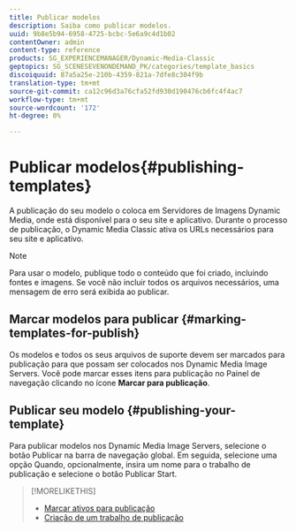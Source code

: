 ```yaml
---
title: Publicar modelos
description: Saiba como publicar modelos.
uuid: 9b8e5b94-6958-4725-bcbc-5e6a9c4d1b02
contentOwner: admin
content-type: reference
products: SG_EXPERIENCEMANAGER/Dynamic-Media-Classic
geptopics: SG_SCENESEVENONDEMAND_PK/categories/template_basics
discoiquuid: 87a5a25e-210b-4359-821a-7dfe8c304f9b
translation-type: tm+mt
source-git-commit: ca12c96d3a76cfa52fd930d190476cb6fc4f4ac7
workflow-type: tm+mt
source-wordcount: '172'
ht-degree: 0%

---
```



# Publicar modelos{#publishing-templates}

A publicação do seu modelo o coloca em Servidores de Imagens Dynamic Media, onde está disponível para o seu site e aplicativo. Durante o processo de publicação, o Dynamic Media Classic ativa os URLs necessários para seu site e aplicativo.

>[!NOTE]
>
>Para usar o modelo, publique todo o conteúdo que foi criado, incluindo fontes e imagens. Se você não incluir todos os arquivos necessários, uma mensagem de erro será exibida ao publicar.

## Marcar modelos para publicar {#marking-templates-for-publish}

Os modelos e todos os seus arquivos de suporte devem ser marcados para publicação para que possam ser colocados nos Dynamic Media Image Servers. Você pode marcar esses itens para publicação no Painel de navegação clicando no ícone **Marcar para publicação**.

## Publicar seu modelo {#publishing-your-template}

Para publicar modelos nos Dynamic Media Image Servers, selecione o botão Publicar na barra de navegação global. Em seguida, selecione uma opção Quando, opcionalmente, insira um nome para o trabalho de publicação e selecione o botão Publicar Start.

>[!MORELIKETHIS]
>
>* [Marcar ativos para publicação](publishing-files.md#publish_after_uploading)
>* [Criação de um trabalho de publicação](publishing-files.md#creating_a_publish_job)

